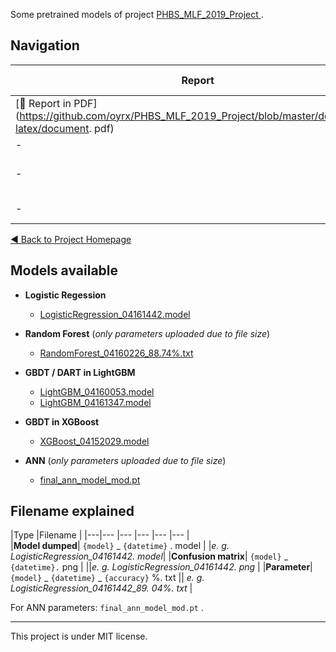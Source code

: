 <!--
 * @Author: your name
 * @Date: 2020-04-16 19:40:22
 * @LastEditTime: 2020-04-25 21:08:26
 * @LastEditors: Please set LastEditors
 * @Description: In User Settings Edit
 * @FilePath: \models\README. md
 -->
Some pretrained models of project [PHBS_MLF_2019_Project
](https://github.com/oyrx/PHBS_MLF_2019_Project). 

## Navigation

|Report |  Code   | Data & Model | 
| ----- | --------- | ----------- | 
|[📄 Report in PDF](https://github.com/oyrx/PHBS_MLF_2019_Project/blob/master/docs/report-latex/document. pdf) |[Correlation and engineering](https://github.com/oyrx/PHBS_MLF_2019_Project/blob/master/code/Corrleations_And_Feature_Engineering. ipynb) |  [Description](#1) | 
| - |[Cleaning](https://raw.githubusercontent.com/oyrx/PHBS_MLF_2019_Project/master/code/data_cleaning.ipynb)     | [Train. csv](https://raw.githubusercontent.com/oyrx/PHBS_MLF_2019_Project/master/data/train.csv)  | 
|     -      |[Baselines and trees](https://github.com/oyrx/PHBS_MLF_2019_Project/blob/master/code/Modelling_LR_LightGBM_XGBoost_RandomForest. ipynb)     |[Test. csv](https://raw.githubusercontent.com/oyrx/PHBS_MLF_2019_Project/master/data/test.csv)  | 
|    -      |[ANN](https://github.com/oyrx/PHBS_MLF_2019_Project/blob/master/code/ANN-part-code. ipynb)     | Models(You are here) |    

[◀ Back to Project Homepage](https://github.com/oyrx/PHBS_MLF_2019_Project)  
<!--------------- contents --------------->

## Models available

* **Logistic Regession**
    - [LogisticRegression_04161442.model](https://github.com/oyrx/PHBS_MLF_2019_Project_Models/blob/master/LogisticRegression_04161442.model)

* **Random Forest** (*only parameters uploaded due to file size*)
    - [RandomForest_04160226_88.74%.txt](https://github.com/oyrx/PHBS_MLF_2019_Project_Models/blob/master/RandomForest_04160226_88.74%25.txt)

* **GBDT / DART in LightGBM**
    - [LightGBM_04160053.model](https://github.com/oyrx/PHBS_MLF_2019_Project_Models/blob/master/LightGBM_04160053.model)
    - [LightGBM_04161347.model](https://github.com/oyrx/PHBS_MLF_2019_Project_Models/blob/master/LightGBM_04161347.model)  

* **GBDT in XGBoost**
    - [XGBoost_04152029.model](https://github.com/oyrx/PHBS_MLF_2019_Project_Models/blob/master/XGBoost_04152029.model)

* **ANN** (*only parameters uploaded due to file size*)
    - [final_ann_model_mod.pt](https://github.com/oyrx/PHBS_MLF_2019_Project_Models/blob/master/final_ann_model_mod.pt)  

## Filename explained

|Type |Filename |
|---|--- |--- |--- |--- |--- |  
|**Model dumped**| `{model}` _ `{datetime}` . model 
| |*e. g. LogisticRegression_04161442. model*| 
|**Confusion matrix**| `{model}` _ `{datetime}.` png |
 ||*e. g. LogisticRegression_04161442. png* |
|**Parameter**| `{model}` \_ `{datetime}` \_ `{accuracy}` %. txt 
|| *e. g. LogisticRegression_04161442_89. 04%. txt* |

For ANN parameters: `final_ann_model_mod.pt` . 

---
This project is under MIT license. 
